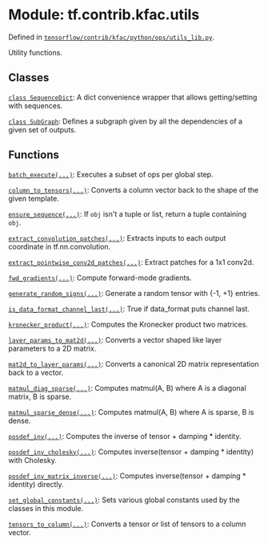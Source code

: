 <div itemscope itemtype="http://developers.google.com/ReferenceObject">
<meta itemprop="name" content="tf.contrib.kfac.utils" />
</div>

# Module: tf.contrib.kfac.utils



Defined in [`tensorflow/contrib/kfac/python/ops/utils_lib.py`](https://www.tensorflow.org/code/tensorflow/contrib/kfac/python/ops/utils_lib.py).

Utility functions.

## Classes

[`class SequenceDict`](../../../tf/contrib/kfac/utils/SequenceDict.md): A dict convenience wrapper that allows getting/setting with sequences.

[`class SubGraph`](../../../tf/contrib/kfac/utils/SubGraph.md): Defines a subgraph given by all the dependencies of a given set of outputs.

## Functions

[`batch_execute(...)`](../../../tf/contrib/kfac/utils/batch_execute.md): Executes a subset of ops per global step.

[`column_to_tensors(...)`](../../../tf/contrib/kfac/utils/column_to_tensors.md): Converts a column vector back to the shape of the given template.

[`ensure_sequence(...)`](../../../tf/contrib/kfac/utils/ensure_sequence.md): If `obj` isn't a tuple or list, return a tuple containing `obj`.

[`extract_convolution_patches(...)`](../../../tf/contrib/kfac/utils/extract_convolution_patches.md): Extracts inputs to each output coordinate in tf.nn.convolution.

[`extract_pointwise_conv2d_patches(...)`](../../../tf/contrib/kfac/utils/extract_pointwise_conv2d_patches.md): Extract patches for a 1x1 conv2d.

[`fwd_gradients(...)`](../../../tf/contrib/kfac/utils/fwd_gradients.md): Compute forward-mode gradients.

[`generate_random_signs(...)`](../../../tf/contrib/kfac/utils/generate_random_signs.md): Generate a random tensor with {-1, +1} entries.

[`is_data_format_channel_last(...)`](../../../tf/contrib/kfac/utils/is_data_format_channel_last.md): True if data_format puts channel last.

[`kronecker_product(...)`](../../../tf/contrib/kfac/utils/kronecker_product.md): Computes the Kronecker product two matrices.

[`layer_params_to_mat2d(...)`](../../../tf/contrib/kfac/utils/layer_params_to_mat2d.md): Converts a vector shaped like layer parameters to a 2D matrix.

[`mat2d_to_layer_params(...)`](../../../tf/contrib/kfac/utils/mat2d_to_layer_params.md): Converts a canonical 2D matrix representation back to a vector.

[`matmul_diag_sparse(...)`](../../../tf/contrib/kfac/utils/matmul_diag_sparse.md): Computes matmul(A, B) where A is a diagonal matrix, B is sparse.

[`matmul_sparse_dense(...)`](../../../tf/contrib/kfac/utils/matmul_sparse_dense.md): Computes matmul(A, B) where A is sparse, B is dense.

[`posdef_inv(...)`](../../../tf/contrib/kfac/utils/posdef_inv.md): Computes the inverse of tensor + damping * identity.

[`posdef_inv_cholesky(...)`](../../../tf/contrib/kfac/utils/posdef_inv_cholesky.md): Computes inverse(tensor + damping * identity) with Cholesky.

[`posdef_inv_matrix_inverse(...)`](../../../tf/contrib/kfac/utils/posdef_inv_matrix_inverse.md): Computes inverse(tensor + damping * identity) directly.

[`set_global_constants(...)`](../../../tf/contrib/kfac/utils/set_global_constants.md): Sets various global constants used by the classes in this module.

[`tensors_to_column(...)`](../../../tf/contrib/kfac/utils/tensors_to_column.md): Converts a tensor or list of tensors to a column vector.


